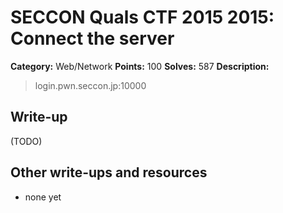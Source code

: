 # SECCON Quals CTF 2015 2015: Connect the server

**Category:** Web/Network
**Points:** 100
**Solves:** 587
**Description:**

> login.pwn.seccon.jp:10000


## Write-up

(TODO)

## Other write-ups and resources

* none yet
